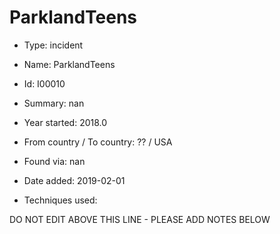 # ParklandTeens

* Type: incident

* Name: ParklandTeens

* Id: I00010

* Summary: nan

* Year started: 2018.0

* From country / To country: ?? / USA

* Found via: nan

* Date added: 2019-02-01

* Techniques used: 


DO NOT EDIT ABOVE THIS LINE - PLEASE ADD NOTES BELOW
